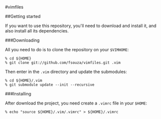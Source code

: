 #vimfiles

##Getting started

If you want to use this repository, you'll need to download and install it, and
also install all its dependencies.

###Downloading

All you need to do is to clone the repository on your ``$VIMHOME``:

	% cd ${HOME}
	% git clone git://github.com/fsouza/vimfiles.git .vim

Then enter in the ``.vim`` directory and update the submodules:

	% cd ${HOME}/.vim
	% git submodule update --init --recursive

###Installing

After download the project, you need create a ``.vimrc`` file in your ``$HOME``:

	% echo "source ${HOME}/.vim/.vimrc" > ${HOME}/.vimrc
